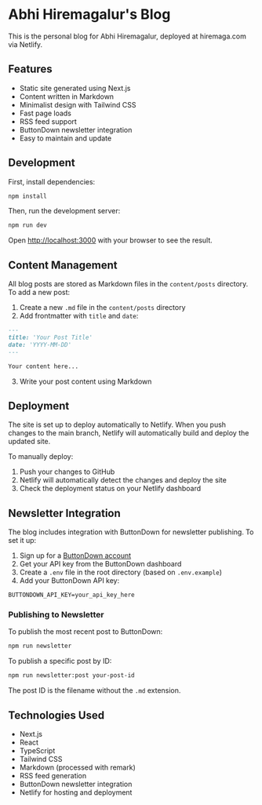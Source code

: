# Abhi Hiremagalur's Blog

This is the personal blog for Abhi Hiremagalur, deployed at hiremaga.com via Netlify.

## Features

- Static site generated using Next.js
- Content written in Markdown
- Minimalist design with Tailwind CSS
- Fast page loads
- RSS feed support
- ButtonDown newsletter integration
- Easy to maintain and update

## Development

First, install dependencies:

```bash
npm install
```

Then, run the development server:

```bash
npm run dev
```

Open [http://localhost:3000](http://localhost:3000) with your browser to see the result.

## Content Management

All blog posts are stored as Markdown files in the `content/posts` directory. To add a new post:

1. Create a new `.md` file in the `content/posts` directory
2. Add frontmatter with `title` and `date`:

```md
---
title: 'Your Post Title'
date: 'YYYY-MM-DD'
---

Your content here...
```

3. Write your post content using Markdown

## Deployment

The site is set up to deploy automatically to Netlify. When you push changes to the main branch, Netlify will automatically build and deploy the updated site.

To manually deploy:

1. Push your changes to GitHub
2. Netlify will automatically detect the changes and deploy the site
3. Check the deployment status on your Netlify dashboard

## Newsletter Integration

The blog includes integration with ButtonDown for newsletter publishing. To set it up:

1. Sign up for a [ButtonDown account](https://buttondown.email/)
2. Get your API key from the ButtonDown dashboard
3. Create a `.env` file in the root directory (based on `.env.example`)
4. Add your ButtonDown API key:

```env
BUTTONDOWN_API_KEY=your_api_key_here
```

### Publishing to Newsletter

To publish the most recent post to ButtonDown:

```bash
npm run newsletter
```

To publish a specific post by ID:

```bash
npm run newsletter:post your-post-id
```

The post ID is the filename without the `.md` extension.

## Technologies Used

- Next.js
- React
- TypeScript
- Tailwind CSS
- Markdown (processed with remark)
- RSS feed generation
- ButtonDown newsletter integration
- Netlify for hosting and deployment